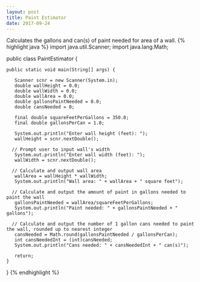 ```yaml
---
layout: post
title: Paint Estimator
date: 2017-09-24
---
```

Calculates the gallons and can(s) of paint needed for area of a wall.
{% highlight java %}
import java.util.Scanner;
import java.lang.Math;
 
public class PaintEstimator {
     
    public static void main(String[] args) {
       
       Scanner scnr = new Scanner(System.in);
       double wallHeight = 0.0;
       double wallWidth = 0.0;
       double wallArea = 0.0;
       double gallonsPaintNeeded = 0.0;
       double cansNeeded = 0;
       
       final double squareFeetPerGallons = 350.0;
       final double gallonsPerCan = 1.0;
       
       System.out.println("Enter wall height (feet): ");
       wallHeight = scnr.nextDouble();
       
      // Prompt user to input wall's width
       System.out.println("Enter wall width (feet): ");
       wallWidth = scnr.nextDouble();
       
      // Calculate and output wall area
       wallArea = wallHeight * wallWidth;
       System.out.println("Wall area: " + wallArea + " square feet");
       
      // Calculate and output the amount of paint in gallons needed to paint the wall
       gallonsPaintNeeded = wallArea/squareFeetPerGallons;
       System.out.println("Paint needed: " + gallonsPaintNeeded + " gallons");
       
      // Calculate and output the number of 1 gallon cans needed to paint the wall, rounded up to nearest integer
       cansNeeded = Math.round(gallonsPaintNeeded / gallonsPerCan);
       int cansNeededInt = (int)cansNeeded;
       System.out.println("Cans needed: " + cansNeededInt + " can(s)");  
 
       return;
    }
     
}
{% endhighlight %}
